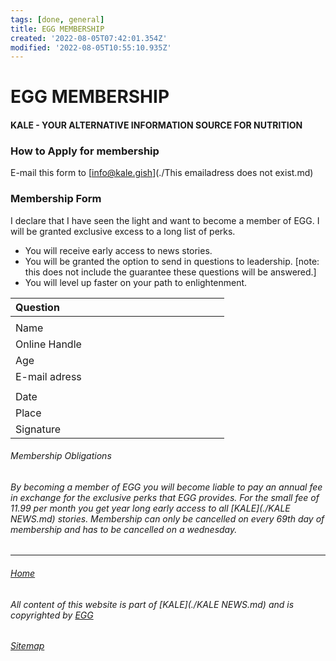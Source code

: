 ```yaml
---
tags: [done, general]
title: EGG MEMBERSHIP
created: '2022-08-05T07:42:01.354Z'
modified: '2022-08-05T10:55:10.935Z'
---
```


# EGG MEMBERSHIP

#### KALE - YOUR ALTERNATIVE INFORMATION SOURCE FOR NUTRITION

### How to Apply for membership
E-mail this form to [info@kale.gish](./This emailadress does not exist.md)

### Membership Form

I declare that I have seen the light and want to become a member of EGG. I will be granted exclusive excess to a long list of perks.

* You will receive early access to news stories.
* You will be granted the option to send in questions to leadership. [note: this does not include the guarantee these questions will be answered.]
* You will level up faster on your path to enlightenment.

| Question | <code>&nbsp;&nbsp;&nbsp;&nbsp;&nbsp;&nbsp;&nbsp;&nbsp;&nbsp;&nbsp;&nbsp;&nbsp;&nbsp;&nbsp;&nbsp;&nbsp;&nbsp;&nbsp;&nbsp;&nbsp;&nbsp;&nbsp;&nbsp;&nbsp;&nbsp;</code>|
| :---- | :---- |
| | |
| Name | |
| Online Handle | | 
| Age | | 
| E-mail adress | |
| | |
| Date | | 
| Place | | 
| Signature | |


###### Membership Obligations
###### By becoming a member of EGG you will become liable to pay an annual fee in exchange for the exclusive perks that EGG provides. For the small fee of 11.99 per month you get year long early access to all [KALE](./KALE NEWS.md) stories. Membership can only be cancelled on every 69th day of membership and has to be cancelled on a wednesday.

___

###### [Home](./index.md)

###### All content of this website is part of [KALE](./KALE NEWS.md) and is copyrighted by [EGG](./EGG.md)

###### [Sitemap](./Sitemap.md)
